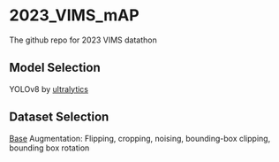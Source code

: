 # 2023_VIMS_mAP
The github repo for 2023 VIMS datathon

## Model Selection
YOLOv8 by [ultralytics](https://github.com/ultralytics/ultralytics/tree/main)

## Dataset Selection
[Base](https://repositorio.ulima.edu.pe/handle/20.500.12724/13359)
Augmentation: Flipping, cropping, noising, bounding-box clipping, bounding box rotation
